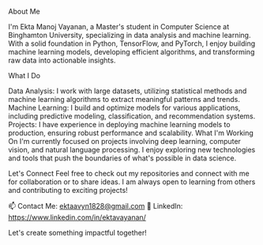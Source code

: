 About Me

I'm Ekta Manoj Vayanan, a Master's student in Computer Science at Binghamton University, specializing in data analysis and machine learning. With a solid foundation in Python, TensorFlow, and PyTorch, I enjoy building machine learning models, developing efficient algorithms, and transforming raw data into actionable insights.

What I Do

Data Analysis: I work with large datasets, utilizing statistical methods and machine learning algorithms to extract meaningful patterns and trends.
Machine Learning: I build and optimize models for various applications, including predictive modeling, classification, and recommendation systems.
Projects: I have experience in deploying machine learning models to production, ensuring robust performance and scalability.
What I'm Working On
I'm currently focused on projects involving deep learning, computer vision, and natural language processing. I enjoy exploring new technologies and tools that push the boundaries of what's possible in data science.

Let's Connect
Feel free to check out my repositories and connect with me for collaboration or to share ideas. I am always open to learning from others and contributing to exciting projects!

📫 Contact Me: ektaavyn1828@gmail.com
💼 LinkedIn: https://www.linkedin.com/in/ektavayanan/

Let's create something impactful together!

<!---
ektav118 is a ✨ special ✨ repository because its `README.md` (this file) appears on your GitHub profile.
You can click the Preview link to take a look at your changes.
--->
